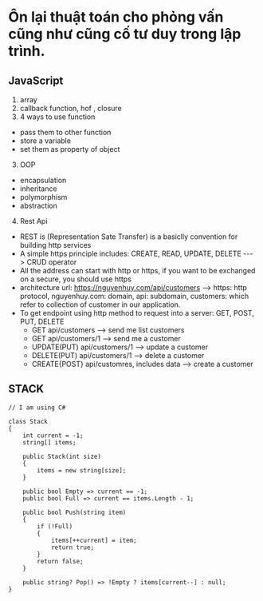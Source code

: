 # Ôn lại thuật toán cho phỏng vấn cũng như cũng cố tư duy trong lập trình.

## JavaScript

1. array
2. callback function, hof , closure
3. 4 ways to use function
- pass them to other function
- store a variable
- set them as property of object

3. OOP
- encapsulation
- inheritance
- polymorphism
- abstraction

4. Rest Api

- REST is (Representation Sate Transfer) is a basiclly convention for building http services
- A simple https principle includes: CREATE, READ, UPDATE, DELETE ---> CRUD operator
- All the address can start with http or https, if you want to be exchanged on a secure, you should use https
- architecture url: https://nguyenhuy.com/api/customers --> https: http protocol, nguyenhuy.com: domain, api: subdomain, customers: which refer to collection of customer in our application.
- To get endpoint using http method to request into a server: GET, POST, PUT, DELETE
    - GET api/customers --> send me list customers
    - GET api/customers/1 --> send me a customer
    - UPDATE(PUT) api/customers/1 --> update a customer
    - DELETE(PUT) api/customers/1 --> delete a customer
    - CREATE{POST} api/customres, includes data --> create a customer


## STACK
```
// I am using C#

class Stack
{
    int current = -1;
    string[] items;

    public Stack(int size)
    {
        items = new string[size];
    }

    public bool Empty => current == -1;
    public bool Full => current == items.Length - 1;

    public bool Push(string item)
    {
        if (!Full)
        {
            items[++current] = item;
            return true;
        }
        return false;
    }

    public string? Pop() => !Empty ? items[current--] : null;
}
```
